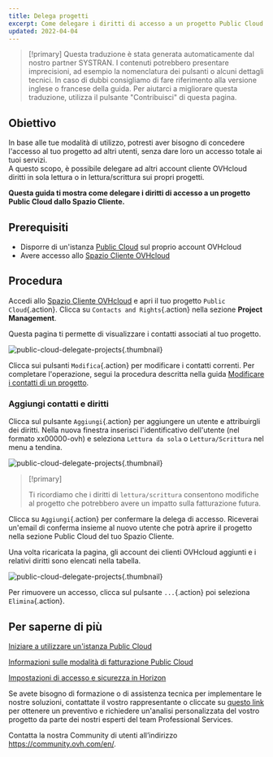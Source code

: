 ```yaml
---
title: Delega progetti
excerpt: Come delegare i diritti di accesso a un progetto Public Cloud ad altri account OVHcloud
updated: 2022-04-04
---
```


> [!primary]
> Questa traduzione è stata generata automaticamente dal nostro partner SYSTRAN. I contenuti potrebbero presentare imprecisioni, ad esempio la nomenclatura dei pulsanti o alcuni dettagli tecnici. In caso di dubbi consigliamo di fare riferimento alla versione inglese o francese della guida. Per aiutarci a migliorare questa traduzione, utilizza il pulsante "Contribuisci" di questa pagina.
>

## Obiettivo

In base alle tue modalità di utilizzo, potresti aver bisogno di concedere l'accesso al tuo progetto ad altri utenti, senza dare loro un accesso totale ai tuoi servizi.<br>
A questo scopo, è possibile delegare ad altri account cliente OVHcloud diritti in sola lettura o in lettura/scrittura sui propri progetti.

**Questa guida ti mostra come delegare i diritti di accesso a un progetto Public Cloud dallo Spazio Cliente.**

## Prerequisiti

- Disporre di un'istanza [Public Cloud](https://www.ovhcloud.com/it/public-cloud/) sul proprio account OVHcloud
- Avere accesso allo [Spazio Cliente OVHcloud](https://www.ovh.com/auth/?action=gotomanager&from=https://www.ovh.it/&ovhSubsidiary=it)

## Procedura 

Accedi allo [Spazio Cliente OVHcloud](https://www.ovh.com/auth/?action=gotomanager&from=https://www.ovh.it/&ovhSubsidiary=it) e apri il tuo progetto `Public Cloud`{.action}. Clicca su `Contacts and Rights`{.action} nella sezione **Project Management**.

Questa pagina ti permette di visualizzare i contatti associati al tuo progetto.

![public-cloud-delegate-projects](images/delegatingproject01.png){.thumbnail}

Clicca sui pulsanti `Modifica`{.action} per modificare i contatti correnti. Per completare l'operazione, segui la procedura descritta nella guida [Modificare i contatti di un progetto](/pages/public_cloud/compute/change_project_contacts).

### Aggiungi contatti e diritti

Clicca sul pulsante `Aggiungi`{.action} per aggiungere un utente e attribuirgli dei diritti. Nella nuova finestra inserisci l'identificativo dell'utente (nel formato xx00000-ovh) e seleziona `Lettura da sola` o `Lettura/Scrittura` nel menu a tendina.

![public-cloud-delegate-projects](images/delegatingproject02.png){.thumbnail}

> [!primary]
>
> Ti ricordiamo che i diritti di `lettura/scrittura` consentono modifiche al progetto che potrebbero avere un impatto sulla fatturazione futura.
>
 
Clicca su `Aggiungi`{.action} per confermare la delega di accesso. Riceverai un'email di conferma insieme al nuovo utente che potrà aprire il progetto nella sezione Public Cloud del tuo Spazio Cliente.

Una volta ricaricata la pagina, gli account dei clienti OVHcloud aggiunti e i relativi diritti sono elencati nella tabella.

![public-cloud-delegate-projects](images/delegatingproject03.png){.thumbnail}

Per rimuovere un accesso, clicca sul pulsante `...`{.action} poi seleziona `Elimina`{.action}.

## Per saperne di più

[Iniziare a utilizzare un'istanza Public Cloud](/pages/public_cloud/compute/public-cloud-first-steps)

[Informazioni sulle modalità di fatturazione Public Cloud](/pages/public_cloud/compute/analyze_billing)

[Impostazioni di accesso e sicurezza in Horizon](/pages/public_cloud/compute/access_and_security_in_horizon)

Se avete bisogno di formazione o di assistenza tecnica per implementare le nostre soluzioni, contattate il vostro rappresentante o cliccate su [questo link](https://www.ovhcloud.com/it/professional-services/) per ottenere un preventivo e richiedere un'analisi personalizzata del vostro progetto da parte dei nostri esperti del team Professional Services.

Contatta la nostra Community di utenti all’indirizzo <https://community.ovh.com/en/>.
